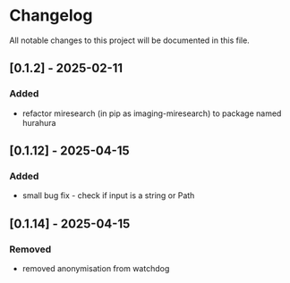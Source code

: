 # Changelog

All notable changes to this project will be documented in this file.


## [0.1.2] - 2025-02-11
### Added
- refactor miresearch (in pip as imaging-miresearch) to package named hurahura 

## [0.1.12] - 2025-04-15
### Added
- small bug fix - check if input is a string or Path

## [0.1.14] - 2025-04-15
### Removed
- removed anonymisation from watchdog


